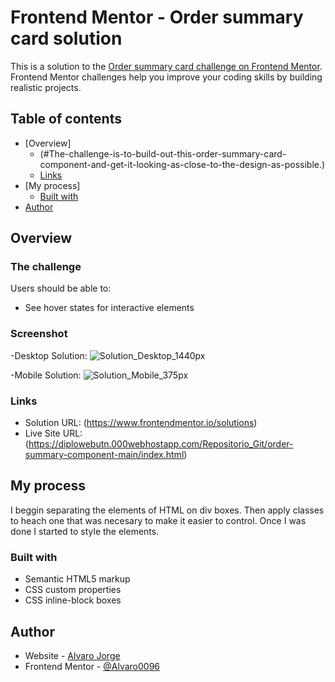 # Frontend Mentor - Order summary card solution

This is a solution to the [Order summary card challenge on Frontend Mentor](https://www.frontendmentor.io/challenges/order-summary-component-QlPmajDUj). Frontend Mentor challenges help you improve your coding skills by building realistic projects.

## Table of contents

- [Overview]
  - (#The-challenge-is-to-build-out-this-order-summary-card-component-and-get-it-looking-as-close-to-the-design-as-possible.)
  - [Links](https://diplowebutn.000webhostapp.com/Repositorio_Git/order-summary-component-main/index.html)
- [My process]
  - [Built with](#HTML-CSS)
- [Author](#FrontedMentor)

## Overview

### The challenge

Users should be able to:

- See hover states for interactive elements

### Screenshot
-Desktop Solution:
![Solution_Desktop_1440px](https://user-images.githubusercontent.com/86804019/141524945-55dae338-0e58-4616-9cbc-86970b5b104d.png)

-Mobile Solution:
![Solution_Mobile_375px](https://user-images.githubusercontent.com/86804019/141525023-f2746e9a-dad6-4668-bd24-901150dd9623.png)


### Links

- Solution URL: (https://www.frontendmentor.io/solutions)
- Live Site URL: (https://diplowebutn.000webhostapp.com/Repositorio_Git/order-summary-component-main/index.html)

## My process

I beggin separating the elements of HTML on div boxes. Then apply classes to heach one that was necesary
to make it easier to control. Once I was done I started to style the elements.
	

### Built with

- Semantic HTML5 markup
- CSS custom properties
- CSS inline-block boxes

## Author

- Website - [Alvaro Jorge](https://diplowebutn.000webhostapp.com/Repositorio_Git/order-summary-component-main/index.html)
- Frontend Mentor - [@Alvaro0096](https://www.frontendmentor.io/profile/Alvaro0096)





